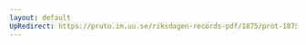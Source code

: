 ```yaml
---
layout: default
UpRedirect: https://pruto.im.uu.se/riksdagen-records-pdf/1875/prot-1875--fk--031/prot-1875--fk--031_026.pdf
---
```

